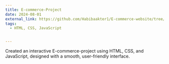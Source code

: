 ```yaml
---
title: E-commerce-Project
date: 2024-08-01
external_link: https://github.com/Habibaakter1/E-commerce-website/tree/main/e-commerce-project
tags:
  - HTML, CSS, JavaScript


---
```


Created an interactive E-commerce-project using HTML, CSS, and JavaScript, designed with a smooth, user-friendly interface.

<!--more-->
